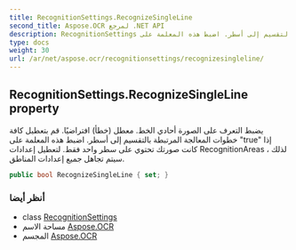 ```yaml
---
title: RecognitionSettings.RecognizeSingleLine
second_title: Aspose.OCR لمرجع .NET API
description: RecognitionSettings ملكية. يضبط التعرف على الصورة أحادي الخط. معطل خطأ افتراضيًا. قم بتعطيل كافة خطوات المعالجة المرتبطة بالتقسيم إلى أسطر. اضبط هذه المعلمة على true إذا كانت صورتك تحتوي على سطر واحد فقط. لتعطيل إعدادات RecognitionAreas  لذلك سيتم تجاهل جميع إعدادات المناطق.
type: docs
weight: 30
url: /ar/net/aspose.ocr/recognitionsettings/recognizesingleline/
---
```

## RecognitionSettings.RecognizeSingleLine property

يضبط التعرف على الصورة أحادي الخط. معطل (خطأ) افتراضيًا. قم بتعطيل كافة خطوات المعالجة المرتبطة بالتقسيم إلى أسطر. اضبط هذه المعلمة على "true" إذا كانت صورتك تحتوي على سطر واحد فقط. لتعطيل إعدادات RecognitionAreas ، لذلك سيتم تجاهل جميع إعدادات المناطق.

```csharp
public bool RecognizeSingleLine { set; }
```

### أنظر أيضا

* class [RecognitionSettings](../)
* مساحة الاسم [Aspose.OCR](../../recognitionsettings/)
* المجسم [Aspose.OCR](../../../)


